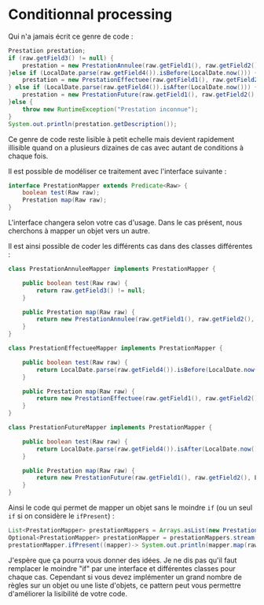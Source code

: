 # Conditionnal processing

Qui n'a jamais écrit ce genre de code :

```java
Prestation prestation;
if (raw.getField3() != null) {
    prestation = new PrestationAnnulee(raw.getField1(), raw.getField2(), raw.getField3());
}else if (LocalDate.parse(raw.getField4()).isBefore(LocalDate.now())) {
    prestation = new PrestationEffectuee(raw.getField1(), raw.getField2(), LocalDate.parse(raw.getField4()));
} else if (LocalDate.parse(raw.getField4()).isAfter(LocalDate.now())) {
    prestation = new PrestationFuture(raw.getField1(), raw.getField2(), LocalDate.parse(raw.getField4()));
}else {
    throw new RuntimeException("Prestation inconnue");
}
System.out.println(prestation.getDescription());
```

Ce genre de code reste lisible à petit echelle mais devient rapidement illisible quand on a plusieurs dizaines de cas 
avec autant de conditions à chaque fois.

Il est possible de modéliser ce traitement avec l'interface suivante :
```java
interface PrestationMapper extends Predicate<Raw> {
    boolean test(Raw raw);
    Prestation map(Raw raw);
}
```
L'interface changera selon votre cas d'usage. Dans le cas présent, nous cherchons à mapper un objet vers un autre.

Il est ainsi possible de coder les différents cas dans des classes différentes :

```java
class PrestationAnnuleeMapper implements PrestationMapper {

    public boolean test(Raw raw) {
        return raw.getField3() != null;
    }

    public Prestation map(Raw raw) {
        return new PrestationAnnulee(raw.getField1(), raw.getField2(), raw.getField3());
    }
}
```

```java
class PrestationEffectueeMapper implements PrestationMapper {

    public boolean test(Raw raw) {
        return LocalDate.parse(raw.getField4()).isBefore(LocalDate.now());
    }

    public Prestation map(Raw raw) {
        return new PrestationEffectuee(raw.getField1(), raw.getField2(), LocalDate.parse(raw.getField4()));
    }
}
```

```java
class PrestationFutureMapper implements PrestationMapper {

    public boolean test(Raw raw) {
        return LocalDate.parse(raw.getField4()).isAfter(LocalDate.now());
    }

    public Prestation map(Raw raw) {
        return new PrestationFuture(raw.getField1(), raw.getField2(), LocalDate.parse(raw.getField4()));
    }
}
```

Ainsi le code qui permet de mapper un objet sans le moindre `if` (ou un seul `if` si on considère le `ifPresent`) :

```java
List<PrestationMapper> prestationMappers = Arrays.asList(new PrestationAnnuleeMapper(), new PrestationEffectueeMapper(), new PrestationFutureMapper());
Optional<PrestationMapper> prestationMapper = prestationMappers.stream().filter(mapper -> mapper.test(raw)).findFirst();
prestationMapper.ifPresent((mapper)-> System.out.println(mapper.map(raw).getDescription()));
```

J'espère que ça pourra vous donner des idées. Je ne dis pas qu'il faut remplacer le moindre "if" par une interface et 
différentes classes pour chaque cas. Cependant si vous devez implémenter un grand nombre de règles sur un objet ou une 
liste d'objets, ce pattern peut vous permettre d'améliorer la lisibilité de votre code.